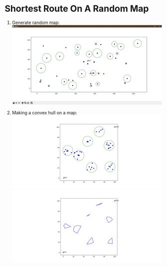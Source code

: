 # Shortest Route On A Random Map

1. Generate random map:
![Generated random map exemple](Examples/generated_random_map_exemple.jpg)

2. Making a convex hull on a map:
![Befor Convex Hull](Examples/cpp_input.png)
![After Convex Hull](Examples/cpp_output(ConvexHull).png)
